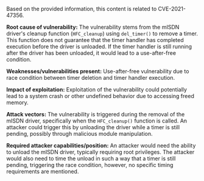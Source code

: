 Based on the provided information, this content is related to CVE-2021-47356.

**Root cause of vulnerability:**
The vulnerability stems from the mISDN driver's cleanup function (`HFC_cleanup`) using `del_timer()` to remove a timer. This function does not guarantee that the timer handler has completed execution before the driver is unloaded. If the timer handler is still running after the driver has been unloaded, it would lead to a use-after-free condition.

**Weaknesses/vulnerabilities present:**
Use-after-free vulnerability due to race condition between timer deletion and timer handler execution.

**Impact of exploitation:**
Exploitation of the vulnerability could potentially lead to a system crash or other undefined behavior due to accessing freed memory.

**Attack vectors:**
The vulnerability is triggered during the removal of the mISDN driver, specifically when the `HFC_cleanup()` function is called. An attacker could trigger this by unloading the driver while a timer is still pending, possibly through malicious module manipulation.

**Required attacker capabilities/position:**
An attacker would need the ability to unload the mISDN driver, typically requiring root privileges. The attacker would also need to time the unload in such a way that a timer is still pending, triggering the race condition, however, no specific timing requirements are mentioned.